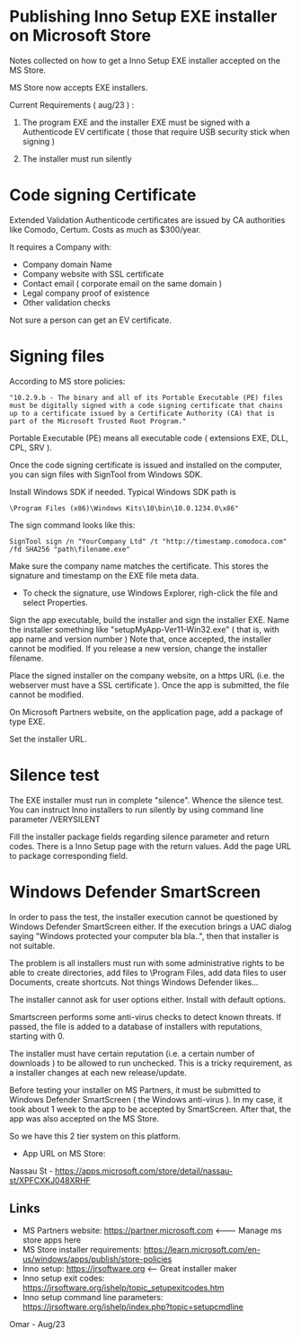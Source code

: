 # Publishing Inno Setup EXE installer on Microsoft Store

Notes collected on how to get a Inno Setup EXE installer accepted on the MS Store.

MS Store now accepts EXE installers.

Current Requirements ( aug/23 ) :

1) The program EXE and the installer EXE must be signed with a 
Authenticode EV certificate ( those that require USB security stick when signing )

2) The installer must run silently

# Code signing Certificate 

Extended Validation Authenticode certificates are issued by CA authorities
like Comodo, Certum. Costs as much as $300/year.

It requires a Company with:

* Company domain Name
* Company website with SSL certificate
* Contact email ( corporate email on the same domain )
* Legal company proof of existence
* Other validation checks

Not sure a person can get an EV certificate.

# Signing files

According to MS store policies:

    "10.2.9.b - The binary and all of its Portable Executable (PE) files must be digitally signed with a code signing certificate that chains 
    up to a certificate issued by a Certificate Authority (CA) that is part of the Microsoft Trusted Root Program."

Portable Executable (PE) means all executable code ( extensions EXE, DLL, CPL, SRV ).

Once the code signing certificate is issued and installed on the computer, 
you can sign files with SignTool from Windows SDK. 

Install Windows SDK if needed. Typical Windows SDK path is 

    \Program Files (x86)\Windows Kits\10\bin\10.0.1234.0\x86"              

The sign command looks like this:

    SignTool sign /n "YourCompany Ltd" /t "http://timestamp.comodoca.com" /fd SHA256 "path\filename.exe"

Make sure the company name matches the certificate.
This stores the signature and timestamp on the EXE file meta data.

* To check the signature, use Windows Explorer, righ-click the file and select Properties.

Sign the app executable, build the installer and sign the installer EXE.
Name the installer something like "setupMyApp-Ver11-Win32.exe" ( that is, with app name and version number )
Note that, once accepted, the installer cannot be modified. If you release a new version,
change the installer filename.

Place the signed installer on the company website, on a https URL (i.e. the webserver must have a SSL certificate ).
Once the app is submitted, the file cannot be modified.

On Microsoft Partners website, on the application page, add a package of type EXE.

Set the installer URL.

# Silence test

The EXE installer  must run in complete "silence". Whence the silence test.
You can instruct Inno installers to run silently by using command line  
parameter /VERYSILENT

Fill the installer package fields regarding silence parameter
and return codes. There is a Inno Setup page with the return values.
Add the page URL to package corresponding field.

# Windows Defender SmartScreen

In order to pass the test, the installer execution cannot be questioned 
by Windows Defender SmartScreen either. If the execution brings a UAC
dialog saying "Windows protected your computer bla bla..", then that
installer is not suitable.

The problem is all installers must run with some administrative rights
to be able to create directories, add files to \Program Files\,
add data files to user Documents, create shortcuts. 
Not things Windows Defender likes...

The installer cannot ask for user options either. Install with default options.

Smartscreen performs some anti-virus checks to detect known threats. 
If passed, the file is added to a database of installers with reputations,
starting with 0.

The installer must have certain reputation (i.e. a certain number of downloads ) 
to be allowed to run unchecked. This is a tricky requirement, as a 
installer changes at each new release/update. 

Before testing your installer on MS Partners, it must be submitted to
Windows Defender SmartScreen ( the Windows anti-virus ). 
In my case, it took about 1 week to the app to be accepted by SmartScreen.
After that, the app was also accepted on the MS Store.

So we have this 2 tier system on this platform.

* App URL on MS Store:

Nassau St - https://apps.microsoft.com/store/detail/nassau-st/XPFCXKJ048XRHF

## Links

* MS Partners website:  https://partner.microsoft.com    <--- Manage ms store apps here
* MS Store installer requirements: https://learn.microsoft.com/en-us/windows/apps/publish/store-policies
* Inno setup: https://jrsoftware.org  <-- Great installer maker
* Inno setup exit codes: https://jrsoftware.org/ishelp/topic_setupexitcodes.htm
* Inno setup command line parameters: https://jrsoftware.org/ishelp/index.php?topic=setupcmdline
  

Omar - Aug/23




